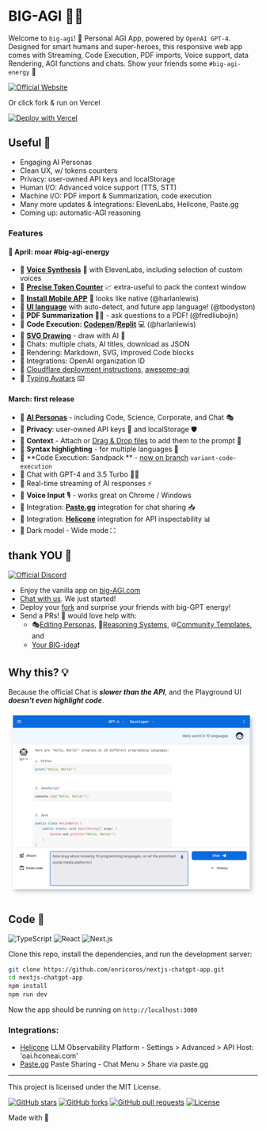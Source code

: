 # BIG-AGI 🤖💬

Welcome to `big-agi`! 🎉
Personal AGI App, powered by `OpenAI GPT-4`. Designed for smart humans and super-heroes,
this responsive web app comes with Streaming, Code Execution, PDF imports, Voice support,
data Rendering, AGI functions and chats. Show your friends some `#big-agi-energy` 🚀

[![Official Website](https://img.shields.io/badge/BIG--AGI.com-%23096bde?style=for-the-badge&logo=vercel&label=demo)](https://big-agi.com)

Or click fork & run on Vercel

[![Deploy with Vercel](https://vercel.com/button)](https://vercel.com/new/clone?repository-url=https%3A%2F%2Fgithub.com%2Fenricoros%2Fnextjs-chatgpt-app&env=OPENAI_API_KEY,OPENAI_API_HOST&envDescription=OpenAI%20KEY%20for%20your%20deployment.%20Set%20HOST%20only%20if%20non-default.)

## Useful 👊

- Engaging AI Personas
- Clean UX, w/ tokens counters
- Privacy: user-owned API keys and localStorage
- Human I/O: Advanced voice support (TTS, STT)
- Machine I/O: PDF import & Summarization, code execution
- Many more updates & integrations: ElevenLabs, Helicone, Paste.gg
- Coming up: automatic-AGI reasoning

### Features

#### 🚨 April: moar #big-agi-energy

- 🎉 **[Voice Synthesis](docs/feature_voice_1.png)** 📣 with ElevenLabs, including selection of custom voices
- 🎉 **[Precise Token Counter](docs/feature_token_counter.png)** 📈 extra-useful to pack the context window
- 🎉 **[Install Mobile APP](docs/pwa_installed_icon.png)** 📲 looks like native (@harlanlewis)
- 🎉 **[UI language](docs/feature_language.png)** with auto-detect, and future app language! (@tbodyston)
- 🎉 **PDF Summarization** 🧩🤯 - ask questions to a PDF! (@fredliubojin)
- 🎉 **Code Execution: [Codepen](https://codepen.io/)/[Replit](https://replit.com/)** 💻 (@harlanlewis)
- 🎉 **[SVG Drawing](docs/feature_svg_drawing.png)** - draw with AI 🎨
- 🎉 Chats: multiple chats, AI titles, download as JSON
- 🎉 Rendering: Markdown, SVG, improved Code blocks
- 🎉 Integrations: OpenAI organization ID
- 🎉 [Cloudflare deployment instructions](docs/deploy-cloudflare.md),
  [awesome-agi](https://github.com/enricoros/awesome-agi)
- 🎉 [Typing Avatars](docs/recording_0401.gif) ⌨️
  <!-- p><a href="docs/recording_0401.gif"><img src="docs/recording_0401.gif" width='700' alt="New Typing Avatars"/></a></p -->

#### March: first release

- 🎉 **[AI Personas](docs/screenshot_purpose_two.png)** - including Code, Science, Corporate, and Chat 🎭
- 🎉 **Privacy**: user-owned API keys 🔑 and localStorage 🛡️
- 🎉 **Context** - Attach or [Drag & Drop files](docs/screenshot_drop_target.png) to add them to the prompt 📁
- 🎉 **Syntax highlighting** - for multiple languages 🌈
- 🎉 **Code Execution: Sandpack
  ** - [now on branch]((https://github.com/enricoros/nextjs-chatgpt-app/commit/f678a0d463d5e9cf0733f577e11bd612b7902d89)) `variant-code-execution`
- 🎉 Chat with GPT-4 and 3.5 Turbo 🧠💨
- 🎉 Real-time streaming of AI responses ⚡
- 🎉 **Voice Input** 🎙️ - works great on Chrome / Windows
- 🎉 Integration: **[Paste.gg](docs/screenshot_export_example1.png)** integration for chat sharing 📥
- 🎉 Integration: **[Helicone](https://www.helicone.ai/)** integration for API inspectability 📊
- 🌙 Dark model - Wide mode ⛶

## thank YOU 🙌

[![Official Discord](https://img.shields.io/discord/1098796266906980422?label=discord&logo=discord&logoColor=%23fff&style=for-the-badge)](https://discord.gg/v4Sayj4q)

* Enjoy the vanilla app on [big-AGI.com](https://main.big-agi.com)
* [Chat with us](https://discord.gg/v4Sayj4q). We just started!
* Deploy your [fork](https://github.com/enricoros/nextjs-chatgpt-app/fork) and surprise your friends with big-GPT
  energy!
* Send a PRs! 🎉 would love help with:
    * 🎭[Editing Personas](https://github.com/enricoros/nextjs-chatgpt-app/issues/35),
      🧩[Reasoning Systems](https://github.com/enricoros/nextjs-chatgpt-app/issues/36),
      🌐[Community Templates](https://github.com/enricoros/nextjs-chatgpt-app/issues/35),
      and
    * [Your BIG-idea](https://github.com/enricoros/nextjs-chatgpt-app/issues/new?labels=RFC&body=Describe+the+idea)❗

## Why this? 💡

Because the official Chat is ___slower than the API___, and the Playground UI ___doesn't even highlight code___.

![Ask away, paste a ton, copy the gems](docs/screenshot_web_highlighting.png)

## Code 🧩

![TypeScript](https://img.shields.io/badge/TypeScript-007ACC?style=&logo=typescript&logoColor=white)
![React](https://img.shields.io/badge/React-61DAFB?style=&logo=react&logoColor=black)
![Next.js](https://img.shields.io/badge/Next.js-000000?style=&logo=vercel&logoColor=white)

Clone this repo, install the dependencies, and run the development server:

```bash
git clone https://github.com/enricoros/nextjs-chatgpt-app.git
cd nextjs-chatgpt-app
npm install
npm run dev
```

Now the app should be running on `http://localhost:3000`

### Integrations:

* [Helicone](https://www.helicone.ai/) LLM Observability Platform - Settings > Advanced > API Host: 'oai.hconeai.com'
* [Paste.gg](https://paste.gg/) Paste Sharing - Chat Menu > Share via paste.gg

---

This project is licensed under the MIT License.

[![GitHub stars](https://img.shields.io/github/stars/enricoros/nextjs-chatgpt-app)](https://github.com/enricoros/nextjs-chatgpt-app/stargazers)
[![GitHub forks](https://img.shields.io/github/forks/enricoros/nextjs-chatgpt-app)](https://github.com/enricoros/nextjs-chatgpt-app/network)
[![GitHub pull requests](https://img.shields.io/github/issues-pr/enricoros/nextjs-chatgpt-app)](https://github.com/enricoros/nextjs-chatgpt-app/pulls)
[![License](https://img.shields.io/github/license/enricoros/nextjs-chatgpt-app)](https://github.com/enricoros/nextjs-chatgpt-app/LICENSE)

[//]: # ([![GitHub issues]&#40;https://img.shields.io/github/issues/enricoros/nextjs-chatgpt-app&#41;]&#40;https://github.com/enricoros/nextjs-chatgpt-app/issues&#41;)

Made with 💙